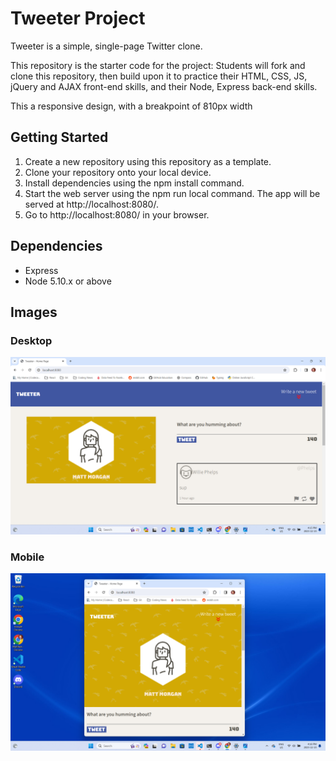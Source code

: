# Tweeter Project

Tweeter is a simple, single-page Twitter clone.

This repository is the starter code for the project: Students will fork and clone this repository, then build upon it to practice their HTML, CSS, JS, jQuery and AJAX front-end skills, and their Node, Express back-end skills.

This a responsive design, with a breakpoint of 810px width

## Getting Started

1. Create a new repository using this repository as a template.
2. Clone your repository onto your local device.
3. Install dependencies using the npm install command.
4. Start the web server using the npm run local command. The app will be served at http://localhost:8080/.
5. Go to http://localhost:8080/ in your browser.

## Dependencies

- Express
- Node 5.10.x or above

## Images
### Desktop
![Alt text](./public/images/homepage.png)

### Mobile 
![Alt text](./public/images/mobile.png)

